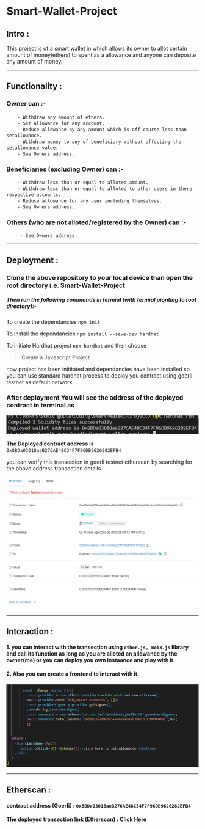 # Smart-Wallet-Project
## Intro :
 This project is of a smart wallet in which allows its owner to allot certain amount of money(ethers) to spent as a allowance and anyone can deposite any amount of         money.
 
***

## Functionality :
### Owner can :-
        - Withdraw any amount of ethers.
        - Set allowance for any account.
        - Reduce allowance by any amount which is off course less than setallowance.
        - Withdraw money to any of beneficiary without effecting the setallowance value.
        - See Owners address.
       
        
### Beneficiaries (excluding Owner) can :-
        - Withdraw less than or equal to alloted amount.
        - Withdraw less than or equal to alloted to other users in there respective accounts.
        - Reduse allowance for any user including themselves.
        - See Owners address.
        
        
### Others (who are not alloted/registered  by the Owner) can :-
         - See Owners address.
         
***
         
## Deployment :
### Clone the above repository to your local device than open the root directory i.e. Smart-Wallet-Project
##### Then run the following commands in termial (with termial pionting to root directory):-

To create the dependancies `npm init`

To install the dependancies `npm install --save-dev hardhat`

To initiate Hardhat project `npx hardhat` and then choose

>Create a Javascript Project

now project has been inititated and dependancies have been installed so you can use standard hardhat process to deploy you contract using goerli testnet as default network

### After deployment You will see the address of the deployed contract in terminal as

![Deployed contract address image](./images/Terminal.png)

**The Deployed contract address is** `0x8BDa03018aeB276AE48C34F7F96DB9626282EFB4`

you can verify this transection in goerli testnet etherscan by searching for the above address transection details

![Etherscan transection image](./images/Etherscan.png)

***

## Interaction :
#### 1. you can interact with the transection using `ether.js, Web3.js` library and call its function as long as you are alloted an allowance by the owner(me) or you can deploy you own instaance and play with it.

#### 2. Also you can create a frontend to interact with it.

![Snippets of frontend interaction function](./images/Frontend.png)

***

## Etherscan :

#### contract address (Goerli) : `0x8BDa03018aeB276AE48C34F7F96DB9626282EFB4`

#### The deployed transection link (Etherscan) : [Click Here](https://goerli.etherscan.io/tx/0x2e63f03df4c802fe790737a089c0610761c13a67fadfa18ad4ca845ad125cae7)






